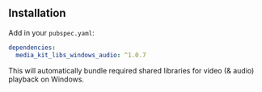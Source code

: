 ## Installation

Add in your `pubspec.yaml`:

```yaml
dependencies:
  media_kit_libs_windows_audio: ^1.0.7
```

This will automatically bundle required shared libraries for video (& audio) playback on Windows.
